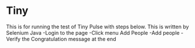# Tiny
This is for running the test of Tiny Pulse with steps below. This is written by Selenium Java
-Login to the page 
-Click menu Add People 
-Add people 
-Verify the Congratulation message at the end
